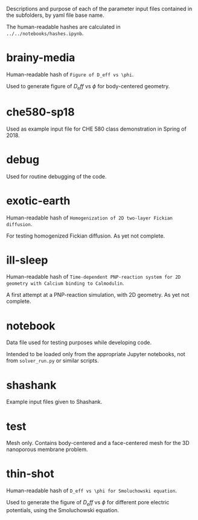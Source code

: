 Descriptions and purpose of each of the parameter input files contained in the subfolders, by yaml file base name.

The human-readable hashes are calculated in `../../notebooks/hashes.ipynb`.

# brainy-media

Human-readable hash of `Figure of D_eff vs \phi`.

Used to generate figure of $D_eff$ vs $\phi$ for body-centered geometry.

# che580-sp18

Used as example input file for CHE 580 class demonstration in Spring of 2018.

# debug

Used for routine debugging of the code.

# exotic-earth

Human-readable hash of `Homogenization of 2D two-layer Fickian diffusion`.

For testing homogenized Fickian diffusion.
As yet not complete.

# ill-sleep

Human-readable hash of `Time-dependent PNP-reaction system for 2D geometry with Calcium binding to Calmodulin`.

A first attempt at a PNP-reaction simulation, with 2D geometry.
As yet not complete.

# notebook

Data file used for testing purposes while developing code.

Intended to be loaded only from the appropriate Jupyter notebooks,
not from `solver_run.py` or similar scripts.

# shashank

Example input files given to Shashank.

# test

Mesh only.
Contains body-centered and a face-centered mesh for the 3D nanoporous membrane problem.

# thin-shot

Human-readable hash of `D_eff vs \phi for Smoluchowski equation`.

Used to generate the figure of $D_eff$ vs $\phi$ for different pore electric potentials,
using the Smoluchowski equation.
